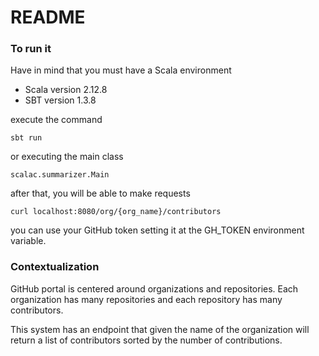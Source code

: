 # README #

### To run it ###

Have in mind that you must have a Scala environment

* Scala version 2.12.8
* SBT version 1.3.8

execute the command
```
sbt run
```

or executing the main class
```
scalac.summarizer.Main
```

after that, you will be able to make requests
```
curl localhost:8080/org/{org_name}/contributors
```

you can use your GitHub token setting it at the GH_TOKEN environment variable.

### Contextualization ###

GitHub portal is centered around organizations and repositories. 
Each organization has many repositories and each repository has many contributors. 

This system has an endpoint that given the name of the organization will return a list of contributors sorted by the
number of contributions.